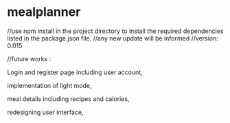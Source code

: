 # mealplanner

//use npm install in the project directory to install the required dependencies listed in the package.json file.
//any new update will be informed 
//version: 0.015


//future works :

Login and register page including user account,

implementation of light mode, 

meal details including recipes and calories,

redesigning user interface,

